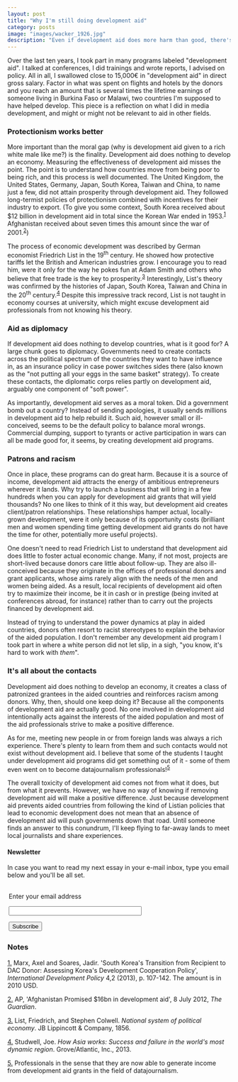 ```yaml
---
layout: post
title: "Why I'm still doing development aid"
category: posts
image: "images/wacker_1926.jpg"
description: "Even if development aid does more harm than good, there's a strong case to keep doing it."
---
```


Over the last ten years, I took part in many programs labeled "development aid". I talked at conferences, I did trainings and wrote reports, I advised on policy. All in all, I swallowed close to 15,000€ in "development aid" in direct gross salary. Factor in what was spent on flights and hotels by the donors and you reach an amount that is several times the lifetime earnings of someone living in Burkina Faso or Malawi, two countries I'm supposed to have helped develop. This piece is a reflection on what I did in media development, and might or might not be relevant to aid in other fields.

### Protectionism works better

More important than the moral gap (why is development aid given to a rich white male like me?) is the finality. Development aid does nothing to develop an economy. Measuring the effectiveness of development aid misses the point. The point is to understand how countries move from being poor to being rich, and this process is well documented. The United Kingdom, the United States, Germany, Japan, South Korea, Taiwan and China, to name just a few, did not attain prosperity through development aid. They followed long-termist policies of protectionism combined with incentives for their industry to export. (To give you some context, South Korea received about $12 billion in development aid in total since the Korean War ended in 1953.<sup><a name='note_1' id='#note_1' class='note_anchor' href='#foot_1'>1</a></sup> Afghanistan received about seven times this amount since the war of 2001.<sup><a name='note_2' id='#note_2' class='note_anchor' href='#foot_2'>2</a></sup>)

The process of economic development was described by German economist Friedrich List in the 19<sup>th</sup> century. He showed how protective tariffs let the British and American industries grow. I encourage you to read him, were it only for the way he pokes fun at Adam Smith and others who believe that free trade is the key to prosperity.<sup><a name='note_3' id='#note_3' class='note_anchor' href='#foot_3'>3</a></sup> Interestingly, List's theory was confirmed by the histories of Japan, South Korea, Taiwan and China in the 20<sup>th</sup> century.<sup><a name='note_4' id='#note_4' class='note_anchor' href='#foot_4'>4</a></sup> Despite this impressive track record, List is not taught in economy courses at university, which might excuse development aid professionals from not knowing his theory.

### Aid as diplomacy

If development aid does nothing to develop countries, what is it good for? A large chunk goes to diplomacy. Governments need to create contacts across the political spectrum of the countries they want to have influence in, as an insurance policy in case power switches sides there (also known as the "not putting all your eggs in the same basket" strategy). To create these contacts, the diplomatic corps relies partly on development aid, arguably one component of "soft power".

As importantly, development aid serves as a moral token. Did a government bomb out a country? Instead of sending apologies, it usually sends millions in development aid to help rebuild it. Such aid, however small or ill-conceived, seems to be the default policy to balance moral wrongs. Commercial dumping, support to tyrants or active participation in wars can all be made good for, it seems, by creating development aid programs.

### Patrons and racism

Once in place, these programs can do great harm. Because it is a source of income, development aid attracts the energy of ambitious entrepreneurs wherever it lands. Why try to launch a business that will bring in a few hundreds when you can apply for development aid grants that will yield thousands? No one likes to think of it this way, but development aid creates client/patron relationships. These relationships hamper actual, locally-grown development, were it only because of its opportunity costs (brilliant men and women spending time getting development aid grants do not have the time for other, potentially more useful projects).

One doesn't need to read Friedrich List to understand that development aid does little to foster actual economic change. Many, if not most, projects are short-lived because donors care little about follow-up. They are also ill-conceived because they originate in the offices of professional donors and grant applicants, whose aims rarely align with the needs of the men and women being aided. As a result, local recipients of development aid often try to maximize their income, be it in cash or in prestige (being invited at conferences abroad, for instance) rather than to carry out the projects financed by development aid. 

Instead of trying to understand the power dynamics at play in aided countries, donors often resort to racist stereotypes to explain the behavior of the aided population. I don't remember any development aid program I took part in where a white person did not let slip, in a sigh, "you know, it's hard to work with _them_".

### It's all about the contacts

Development aid does nothing to develop an economy, it creates a class of patronized grantees in the aided countries and reinforces racism among donors. Why, then, should one keep doing it? Because all the components of development aid are actually good. No one involved in development aid intentionally acts against the interests of the aided population and most of the aid professionals strive to make a positive difference. 

As for me, meeting new people in or from foreign lands was always a rich experience. There's plenty to learn from them and such contacts would not exist without development aid. I believe that some of the students I taught under development aid programs did get something out of it - some of them even went on to become datajournalism professionals!<sup><a name='note_5' id='#note_5' class='note_anchor' href='#foot_5'>5</a></sup>

The overall toxicity of development aid comes not from what it does, but from what it prevents. However, we have no way of knowing if removing development aid will make a positive difference. Just because development aid prevents aided countries from following the kind of Listian policies that lead to economic development does not mean that an absence of development aid will push governments down that road. Until someone finds an answer to this conundrum, I'll keep flying to far-away lands to meet local journalists and share experiences.
	

<h4>Newsletter</h4>
<p>In case you want to read my next essay in your e-mail inbox, type you email below and you'll be all set.</p>
<form style="padding:3px;" action="https://tinyletter.com/nkb" method="post" target="popupwindow" onsubmit="window.open('https://tinyletter.com/nkb', 'popupwindow', 'scrollbars=yes,width=800,height=600');return true"><p><label for="tlemail">Enter your email address</label></p><p><input type="text" style="width:300px" name="email" id="tlemail" /></p><input type="hidden" value="1" name="embed"/><input type="submit" value="Subscribe" /></form>


 <a name='notes' ></a>

### Notes 



<a href='#note_1' name='foot_1' data-text='Marx, Axel and Soares, Jadir. ’South Korea’s Transition from Recipient to DAC Donor: Assessing Korea’s Development Cooperation Policy’, International Development Policy 4,2 (2013), p. 107-142. The amount is in 2010 USD.'>1.</a> Marx, Axel and Soares, Jadir. 'South Korea's Transition from Recipient to DAC Donor: Assessing Korea's Development Cooperation Policy', _International Development Policy_ 4,2 (2013), p. 107-142. The amount is in 2010 USD.


<a href='#note_2' name='foot_2' data-text='AP, ’Afghanistan Promised $16bn in development aid’, 8 July 2012, The Guardian.'>2.</a> AP, 'Afghanistan Promised $16bn in development aid', 8 July 2012, _The Guardian_.


<a href='#note_3' name='foot_3' data-text='List, Friedrich, and Stephen Colwell. National system of political economy. JB Lippincott & Company, 1856.'>3.</a> List, Friedrich, and Stephen Colwell. _National system of political economy_. JB Lippincott & Company, 1856.


<a href='#note_4' name='foot_4' data-text='Studwell, Joe. How Asia works: Success and failure in the world’s most dynamic region. Grove/Atlantic, Inc., 2013.'>4.</a> Studwell, Joe. _How Asia works: Success and failure in the world's most dynamic region_. Grove/Atlantic, Inc., 2013.


<a href='#note_5' name='foot_5' data-text='Professionals in the sense that they are now able to generate income from development aid grants in the field of datajournalism.'>5.</a> Professionals in the sense that they are now able to generate income from development aid grants in the field of datajournalism.
